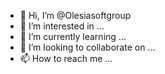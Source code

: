 - 👋 Hi, I’m @Olesiasoftgroup
- 👀 I’m interested in ...
- 🌱 I’m currently learning ...
- 💞️ I’m looking to collaborate on ...
- 📫 How to reach me ...

<!---
Olesiasoftgroup/Olesiasoftgroup is a ✨ special ✨ repository because its `README.md` (this file) appears on your GitHub profile.
You can click the Preview link to take a look at your changes.
--->
